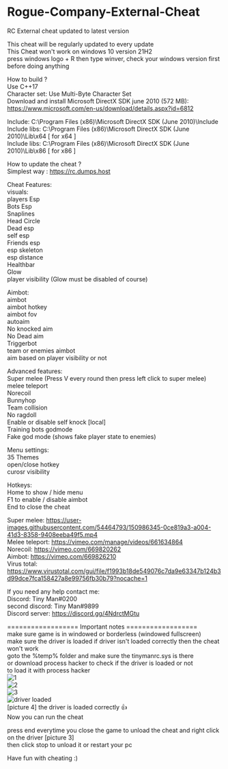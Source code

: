 # Rogue-Company-External-Cheat
RC External cheat updated to latest version

This cheat will be regularly updated to every update
\
This Cheat won't work on windows 10 version 21H2
\
press windows logo + R then type winver, check your windows version first before doing anything

How to build ?
\
Use C++17
\
Character set: Use Multi-Byte Character Set
\
Download and install Microsoft DirectX SDK june 2010 (572 MB):
\
https://www.microsoft.com/en-us/download/details.aspx?id=6812

Include: C:\Program Files (x86)\Microsoft DirectX SDK (June 2010)\Include
\
Include libs: C:\Program Files (x86)\Microsoft DirectX SDK (June 2010)\Lib\x64    [ for x64 ]
\
Include libs: C:\Program Files (x86)\Microsoft DirectX SDK (June 2010)\Lib\x86    [ for x86 ]

How to update the cheat ?
\
Simplest way : https://rc.dumps.host

Cheat Features:
\
visuals:
\
players Esp
\
Bots Esp
\
Snaplines
\
Head Circle
\
Dead esp
\
self esp
\
Friends esp
\
esp skeleton
\
esp distance
\
Healthbar
\
Glow
\
player visibility (Glow must be disabled of course)

Aimbot:
\
aimbot
\
aimbot hotkey
\
aimbot fov
\
autoaim
\
No knocked aim
\
No Dead aim
\
Triggerbot
\
team or enemies aimbot
\
aim based on player visibility or not

Advanced features:
\
Super melee (Press V every round then press left click to super melee)
\
melee teleport
\
Norecoil
\
Bunnyhop
\
Team collision
\
No ragdoll
\
Enable or disable self knock [local]
\
Training bots godmode
\
Fake god mode (shows fake player state to enemies)

Menu settings:
\
35 Themes
\
open/close hotkey
\
curosr visibility

Hotkeys:
\
Home to show / hide menu
\
F1 to enable / disable aimbot
\
End to close the cheat

Super melee: https://user-images.githubusercontent.com/54464793/150986345-0ce819a3-a004-41d3-8358-9408eeba49f5.mp4
\
Melee teleport: https://vimeo.com/manage/videos/661634864
\
Norecoil: https://vimeo.com/669820262
\
Aimbot: https://vimeo.com/669826210
\
Virus total:
\
https://www.virustotal.com/gui/file/f1993b18de549076c7da9e63347b124b3d99dce7fca158427a8e99756fb30b79?nocache=1

If you need any help contact me:
\
Discord: Tiny Man#0200
\
second discord: Tiny Man#9899
\
Discord server: https://discord.gg/4NdrctMGtu

================== Important notes ==================
\
make sure game is in windowed or borderless (windowed fullscreen)
\
make sure the driver is loaded if driver isn't loaded correctly then the cheat won't work
\
goto the %temp% folder and make sure the tinymanrc.sys is there
\
or download process hacker to check if the driver is loaded or not
\
to load it with process hacker
\
![1](https://user-images.githubusercontent.com/54464793/151290084-0497748f-95cf-480e-b34c-09e8845c592d.png)
\
![2](https://user-images.githubusercontent.com/54464793/151290086-a3991ec4-4451-464c-9eb0-e1b0d325e1b5.png)
\
![3](https://user-images.githubusercontent.com/54464793/151290080-a96b375e-33f1-46a3-ac38-2b7c5fa0a93d.png)
\
![driver loaded](https://user-images.githubusercontent.com/54464793/151296505-5b8d48e3-932a-4abc-b9db-1753292a699c.png)
\
[picture 4] the driver is loaded correctly 👍
\
Now you can run the cheat

press end everytime you close the game to unload the cheat
and right click on the driver [picture 3]
\
then click stop to unload it
or restart your pc

Have fun with cheating :)
